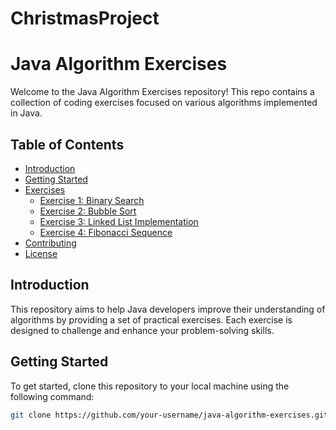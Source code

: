 # ChristmasProject
 
# Java Algorithm Exercises

Welcome to the Java Algorithm Exercises repository! This repo contains a collection of coding exercises focused on various algorithms implemented in Java.

## Table of Contents
- [Introduction](#introduction)
- [Getting Started](#getting-started)
- [Exercises](#exercises)
  - [Exercise 1: Binary Search](#exercise-1-binary-search)
  - [Exercise 2: Bubble Sort](#exercise-2-bubble-sort)
  - [Exercise 3: Linked List Implementation](#exercise-3-linked-list-implementation)
  - [Exercise 4: Fibonacci Sequence](#exercise-4-fibonacci-sequence)
- [Contributing](#contributing)
- [License](#license)

## Introduction
This repository aims to help Java developers improve their understanding of algorithms by providing a set of practical exercises. Each exercise is designed to challenge and enhance your problem-solving skills.

## Getting Started
To get started, clone this repository to your local machine using the following command:

```sh
git clone https://github.com/your-username/java-algorithm-exercises.git
